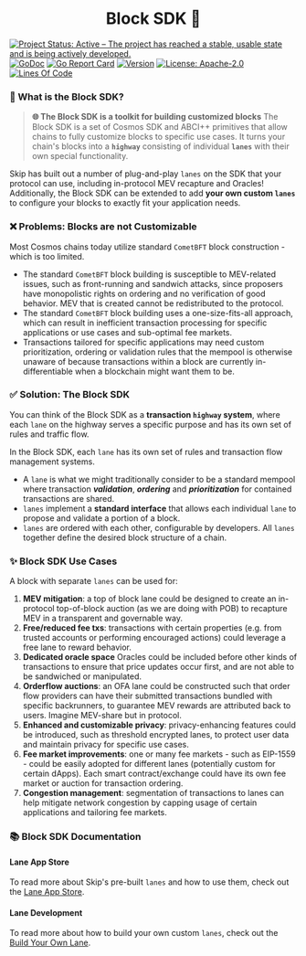 <h1 align="center">Block SDK 🧱</h1>

<!-- markdownlint-disable MD013 -->
<!-- markdownlint-disable MD041 -->
[![Project Status: Active – The project has reached a stable, usable state and is being actively developed.](https://www.repostatus.org/badges/latest/active.svg)](https://www.repostatus.org/#wip)
[![GoDoc](https://img.shields.io/badge/godoc-reference-blue?style=flat-square&logo=go)](https://godoc.org/github.com/skip-mev/pob)
[![Go Report Card](https://goreportcard.com/badge/github.com/skip-mev/pob?style=flat-square)](https://goreportcard.com/report/github.com/skip-mev/pob)
[![Version](https://img.shields.io/github/tag/skip-mev/pob.svg?style=flat-square)](https://github.com/skip-mev/pob/releases/latest)
[![License: Apache-2.0](https://img.shields.io/github/license/skip-mev/pob.svg?style=flat-square)](https://github.com/skip-mev/pob/blob/main/LICENSE)
[![Lines Of Code](https://img.shields.io/tokei/lines/github/skip-mev/pob?style=flat-square)](https://github.com/skip-mev/pob)

### 🤔 What is the Block SDK?

> **🌐 The Block SDK is a toolkit for building customized blocks**
> The Block SDK is a set of Cosmos SDK and ABCI++ primitives that allow chains to fully customize blocks to specific use cases. It turns your chain's blocks into a **`highway`** consisting of individual **`lanes`** with their own special functionality.


Skip has built out a number of plug-and-play `lanes` on the SDK that your protocol can use, including in-protocol MEV recapture and Oracles! Additionally, the Block SDK can be extended to add **your own custom `lanes`** to configure your blocks to exactly fit your application needs.

### ❌ Problems: Blocks are not Customizable

Most Cosmos chains today utilize standard `CometBFT` block construction - which is too limited.

- The standard `CometBFT` block building is susceptible to MEV-related issues, such as front-running and sandwich attacks, since proposers have monopolistic rights on ordering and no verification of good behavior. MEV that is created cannot be redistributed to the protocol.
- The standard `CometBFT` block building uses a one-size-fits-all approach, which can result in inefficient transaction processing for specific applications or use cases and sub-optimal fee markets.
- Transactions tailored for specific applications may need custom prioritization, ordering or validation rules that the mempool is otherwise unaware of because transactions within a block are currently in-differentiable when a blockchain might want them to be.

### ✅ Solution: The Block SDK

You can think of the Block SDK as a **transaction `highway` system**, where each
`lane` on the highway serves a specific purpose and has its own set of rules and
traffic flow.

In the Block SDK, each `lane` has its own set of rules and transaction flow management systems.

* A `lane` is what we might traditionally consider to be a standard mempool
  where transaction **_validation_**, **_ordering_** and **_prioritization_** for
  contained transactions are shared.
* `lanes` implement a **standard interface** that allows each individual `lane` to
  propose and validate a portion of a block.
* `lanes` are ordered with each other, configurable by developers. All `lanes`
  together define the desired block structure of a chain.

### ✨ Block SDK Use Cases

A block with separate `lanes` can be used for:

1. **MEV mitigation**: a top of block lane could be designed to create an in-protocol top-of-block auction (as we are doing with POB) to recapture MEV in a transparent and governable way.
2. **Free/reduced fee txs**: transactions with certain properties (e.g. from trusted accounts or performing encouraged actions) could leverage a free lane to reward behavior.
3. **Dedicated oracle space** Oracles could be included before other kinds of transactions to ensure that price updates occur first, and are not able to be sandwiched or manipulated.
4. **Orderflow auctions**: an OFA lane could be constructed such that order flow providers can have their submitted transactions bundled with specific backrunners, to guarantee MEV rewards are attributed back to users. Imagine MEV-share but in protocol.
5. **Enhanced and customizable privacy**: privacy-enhancing features could be introduced, such as threshold encrypted lanes, to protect user data and maintain privacy for specific use cases.
6. **Fee market improvements**: one or many fee markets - such as EIP-1559 - could be easily adopted for different lanes (potentially custom for certain dApps). Each smart contract/exchange could have its own fee market or auction for transaction ordering.
7. **Congestion management**: segmentation of transactions to lanes can help mitigate network congestion by capping usage of certain applications and tailoring fee markets.


### 📚 Block SDK Documentation

#### Lane App Store

To read more about Skip's pre-built `lanes` and how to use them, check out the [Lane App Store]().

#### Lane Development

To read more about how to build your own custom `lanes`, check out the [Build Your Own Lane]().

